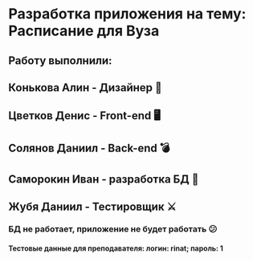 # Разработка приложения на тему: Расписание для Вуза
## Работу выполнили:
## Конькова Алин - Дизайнер 🌟
## Цветков Денис - Front-end 🖥️
## Солянов Даниил - Back-end 💣
## Саморокин Иван - разработка БД 🧨
## Жубя Даниил - Тестировщик ⚔️

### БД не работает, приложение не будет работать 😕

#### Тестовые данные для преподавателя: логин: rinat; пароль: 1
